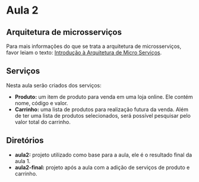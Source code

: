 # Aula 2

## Arquitetura de microsserviços

Para mais informações do que se trata a arquitetura de microsserviços, favor leiam o texto: [Introdução à Arquitetura de Micro Serviços](https://www.luiztools.com.br/post/introducao-arquitetura-de-micro-servicos/).

## Serviços

Nesta aula serão criados dos serviços:

* **Produto:** um item de produto para venda em uma loja online. Ele contém nome, código e valor.
* **Carrinho:** uma lista de produtos para realização futura da venda. Além de ter uma lista de produtos selecionados, será possível pesquisar pelo valor total do carrinho.

## Diretórios

- **aula2:** projeto utilizado como base para a aula, ele é o resultado final da aula 1.
- **aula2-final:** projeto após a aula com a adição de serviços de produto e carrinho.

